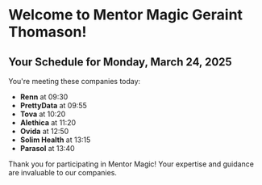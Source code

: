 # Welcome to Mentor Magic Geraint Thomason!

## Your Schedule for Monday, March 24, 2025

You're meeting these companies today:

- **Renn** at 09:30
- **PrettyData** at 09:55
- **Tova** at 10:20
- **Alethica** at 11:20
- **Ovida** at 12:50
- **Solim Health** at 13:15
- **Parasol** at 13:40


Thank you for participating in Mentor Magic! Your expertise and guidance are invaluable to our companies.

